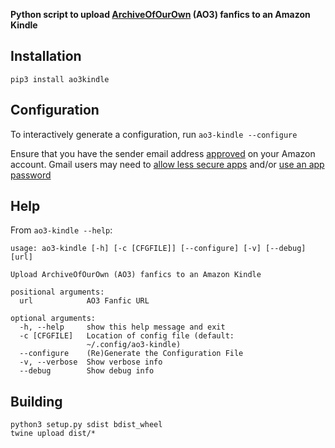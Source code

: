 **Python script to upload [ArchiveOfOurOwn](https://archiveofourown.org/) (AO3) fanfics to an Amazon Kindle**

## Installation

`pip3 install ao3kindle`

## Configuration

To interactively generate a configuration, run `ao3-kindle --configure`

Ensure that you have the sender email address
[approved](https://www.amazon.com/gp/help/customer/display.html?nodeId=201974240)
on your Amazon account. Gmail users may need to 
[allow less secure apps](https://support.google.com/accounts/answer/6010255?hl=en)
and/or 
[use an app password](https://support.google.com/accounts/answer/185833?hl=en)

## Help

From `ao3-kindle --help`:
```
usage: ao3-kindle [-h] [-c [CFGFILE]] [--configure] [-v] [--debug] [url]

Upload ArchiveOfOurOwn (AO3) fanfics to an Amazon Kindle

positional arguments:
  url            AO3 Fanfic URL

optional arguments:
  -h, --help     show this help message and exit
  -c [CFGFILE]   Location of config file (default:
                 ~/.config/ao3-kindle)
  --configure    (Re)Generate the Configuration File
  -v, --verbose  Show verbose info
  --debug        Show debug info
```

## Building

```
python3 setup.py sdist bdist_wheel
twine upload dist/*
```
